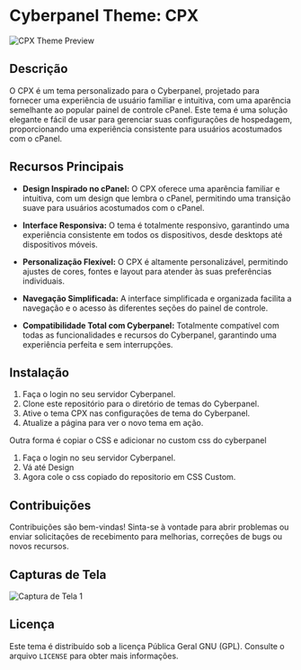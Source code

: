 # Cyberpanel Theme: CPX

![CPX Theme Preview](https://i.ibb.co/j4xT6cY/Captura-de-tela-2024-05-07-121945.png)

## Descrição

O CPX é um tema personalizado para o Cyberpanel, projetado para fornecer uma experiência de usuário familiar e intuitiva, com uma aparência semelhante ao popular painel de controle cPanel. Este tema é uma solução elegante e fácil de usar para gerenciar suas configurações de hospedagem, proporcionando uma experiência consistente para usuários acostumados com o cPanel.

## Recursos Principais

- **Design Inspirado no cPanel:** O CPX oferece uma aparência familiar e intuitiva, com um design que lembra o cPanel, permitindo uma transição suave para usuários acostumados com o cPanel.
  
- **Interface Responsiva:** O tema é totalmente responsivo, garantindo uma experiência consistente em todos os dispositivos, desde desktops até dispositivos móveis.

- **Personalização Flexível:** O CPX é altamente personalizável, permitindo ajustes de cores, fontes e layout para atender às suas preferências individuais.

- **Navegação Simplificada:** A interface simplificada e organizada facilita a navegação e o acesso às diferentes seções do painel de controle.

- **Compatibilidade Total com Cyberpanel:** Totalmente compatível com todas as funcionalidades e recursos do Cyberpanel, garantindo uma experiência perfeita e sem interrupções.

## Instalação

1. Faça o login no seu servidor Cyberpanel.
2. Clone este repositório para o diretório de temas do Cyberpanel.
3. Ative o tema CPX nas configurações de tema do Cyberpanel.
4. Atualize a página para ver o novo tema em ação.

Outra forma é copiar o CSS e adicionar no custom css do cyberpanel
1. Faça o login no seu servidor Cyberpanel.
2. Vá até Design
3. Agora cole o css copiado do repositorio em CSS Custom.

## Contribuições

Contribuições são bem-vindas! Sinta-se à vontade para abrir problemas ou enviar solicitações de recebimento para melhorias, correções de bugs ou novos recursos.

## Capturas de Tela

![Captura de Tela 1](https://i.ibb.co/j4xT6cY/Captura-de-tela-2024-05-07-121945.png)

## Licença

Este tema é distribuído sob a licença Pública Geral GNU (GPL). Consulte o arquivo `LICENSE` para obter mais informações.

